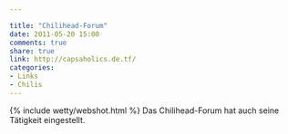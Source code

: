 ```yaml
---

title: "Chilihead-Forum"
date: 2011-05-20 15:00
comments: true
share: true
link: http://capsaholics.de.tf/
categories: 
- Links
- Chilis
---
```

{% include wetty/webshot.html %} Das Chilihead-Forum hat auch seine Tätigkeit eingestellt.


